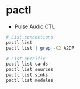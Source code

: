 # pactl

- Pulse Audio CTL

```sh
# List connections
pactl list
pactl list | grep -C2 A2DP

# List specific
pactl list cards
pactl list sources
pactl list sinks
pactl list modules
```
